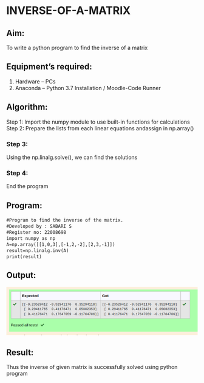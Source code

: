 # INVERSE-OF-A-MATRIX
## Aim:
To write a python program to find the inverse of a matrix
## Equipment’s required:
1. 	Hardware – PCs
2. 	Anaconda – Python 3.7 Installation / Moodle-Code Runner
## Algorithm:
Step 1:
Import the numpy module to use built-in functions for calculations
Step 2:
Prepare the lists from each linear equations andassign in np.array()
### Step 3:
Using the np.linalg.solve(), we can find the solutions
### Step 4:
End the program

## Program:
```
#Program to find the inverse of the matrix.
#Developed by : SABARI S
#Register no: 22008698
import numpy as np
A=np.array([[1,0,3],[-1,2,-2],[2,3,-1]])
result=np.linalg.inv(A)
print(result)
```

## Output:
![alttext](./imagei.png)
## Result:
Thus the inverse of given matrix is successfully solved using python program

